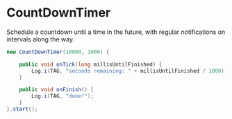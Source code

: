 # CountDownTimer

Schedule a countdown until a time in the future, with regular notifications on intervals along the way.

```java
new CountDownTimer(10000, 1000) {

	public void onTick(long millisUntilFinished) {
		Log.i(TAG, "seconds remaining: " + millisUntilFinished / 1000);
	}

	public void onFinish() {
		Log.i(TAG, "done!");
	}
}.start();
```